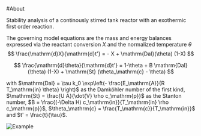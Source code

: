 #About 

Stability analysis of a continously stirred tank reactor with an exothermic first order reaction. 

The governing model equations are the mass and energy balances expressed via the reactant conversion $X$ and the normalized temperature $\theta$
$$
\frac{\mathrm{d}X}{\mathrm{d}t'} = - X + \mathrm{DaI}(\theta) (1-X)
$$

$$
\frac{\mathrm{d}\theta}{\mathrm{d}t'} = 1-\theta + B \mathrm{DaI}(\theta) (1-X) + \mathrm{St} (\theta_\mathrm{c} - \theta)
$$

with $\mathrm{DaI} = \tau k_0 \exp\left(- \frac{E_\mathrm{A}}{R T_\mathrm{in} \theta} \right)$ as the Damköhler number of the first kind, $\mathrm{St} = \frac{U A}{\dot{V} \rho c_\mathrm{p}}$ as the Stanton number, $B = \frac{(-\Delta H) c_\mathrm{in}}{T_\mathrm{in} \rho c_\mathrm{p}}$, $\theta_\mathrm{c} = \frac{T_\mathrm{c}}{T_\mathrm{in}}$ and $t' = \frac{t}{\tau}$.

![Example]("app-example.png")